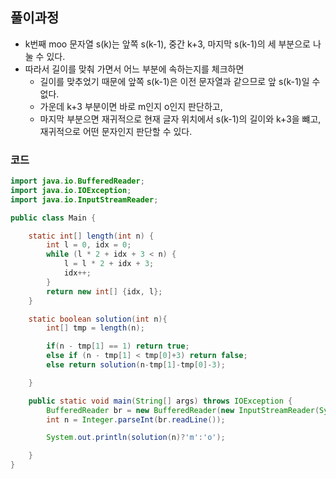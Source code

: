 ## 풀이과정
- k번째 moo 문자열 s(k)는 앞쪽 s(k-1), 중간 k+3, 마지막 s(k-1)의 세 부분으로 나눌 수 있다.
- 따라서 길이를 맞춰 가면서 어느 부분에 속하는지를 체크하면
  - 길이를 맞추었기 때문에 앞쪽 s(k-1)은 이전 문자열과 같으므로 앞 s(k-1)일 수 없다.
  - 가운데 k+3 부분이면 바로 m인지 o인지 판단하고,
  - 마지막 부분으면 재귀적으로 현재 글자 위치에서 s(k-1)의 길이와 k+3을 뺴고, 재귀적으로 어떤 문자인지 판단할 수 있다.

### 코드
```java
import java.io.BufferedReader;
import java.io.IOException;
import java.io.InputStreamReader;

public class Main {

    static int[] length(int n) {
        int l = 0, idx = 0;
        while (l * 2 + idx + 3 < n) {
            l = l * 2 + idx + 3;
            idx++;
        }
        return new int[] {idx, l};
    }

    static boolean solution(int n){
        int[] tmp = length(n);

        if(n - tmp[1] == 1) return true;
        else if (n - tmp[1] < tmp[0]+3) return false;
        else return solution(n-tmp[1]-tmp[0]-3);

    }

    public static void main(String[] args) throws IOException {
        BufferedReader br = new BufferedReader(new InputStreamReader(System.in));
        int n = Integer.parseInt(br.readLine());

        System.out.println(solution(n)?'m':'o');

    }
}
```